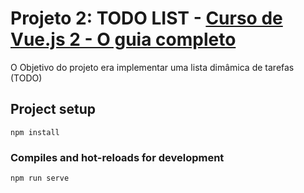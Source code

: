 # Projeto 2: TODO LIST - <a href="https://www.udemy.com/course/vue-js-completo/" > Curso de Vue.js 2 - O guia completo </a>
<p> O Objetivo do projeto era implementar uma lista dimâmica de tarefas (TODO) </p>

## Project setup
```
npm install
```

### Compiles and hot-reloads for development
```
npm run serve
```
